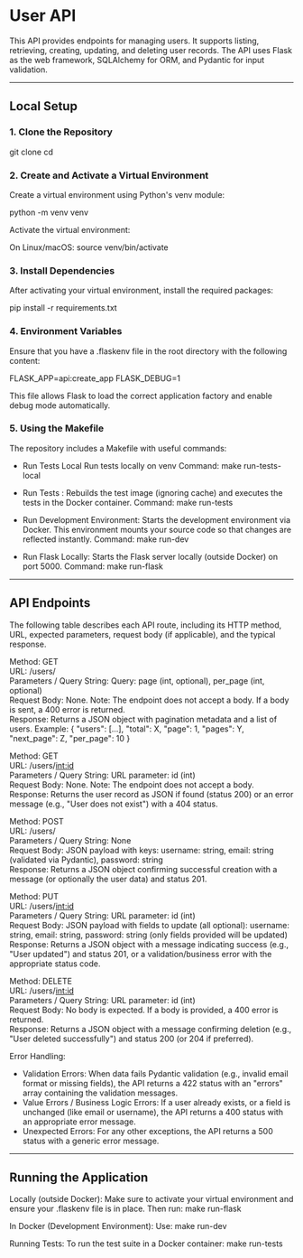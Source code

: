 # User API

This API provides endpoints for managing users. It supports listing, retrieving, creating, updating, and deleting user records. The API uses Flask as the web framework, SQLAlchemy for ORM, and Pydantic for input validation.

---

## Local Setup

### 1. Clone the Repository

git clone <your-repository-url>
cd <your-repository-directory>

### 2. Create and Activate a Virtual Environment

Create a virtual environment using Python's venv module:

python -m venv venv

Activate the virtual environment:

On Linux/macOS:
source venv/bin/activate

### 3. Install Dependencies

After activating your virtual environment, install the required packages:

pip install -r requirements.txt

### 4. Environment Variables

Ensure that you have a .flaskenv file in the root directory with the following content:

FLASK_APP=api:create_app
FLASK_DEBUG=1

This file allows Flask to load the correct application factory and enable debug mode automatically.

### 5. Using the Makefile

The repository includes a Makefile with useful commands:

- Run Tests Local
  Run tests locally on venv
  Command: make run-tests-local

- Run Tests :
  Rebuilds the test image (ignoring cache) and executes the tests in the Docker container.
  Command: make run-tests

- Run Development Environment:
  Starts the development environment via Docker. This environment mounts your source code so that changes are reflected instantly.
  Command: make run-dev

- Run Flask Locally:
  Starts the Flask server locally (outside Docker) on port 5000.
  Command: make run-flask

---

## API Endpoints

The following table describes each API route, including its HTTP method, URL, expected parameters, request body (if applicable), and the typical response.

Method: GET  
URL: /users/  
Parameters / Query String: Query: page (int, optional), per_page (int, optional)  
Request Body: None. Note: The endpoint does not accept a body. If a body is sent, a 400 error is returned.  
Response: Returns a JSON object with pagination metadata and a list of users. Example: { "users": [...], "total": X, "page": 1, "pages": Y, "next_page": Z, "per_page": 10 }

Method: GET  
URL: /users/<int:id>  
Parameters / Query String: URL parameter: id (int)  
Request Body: None. Note: The endpoint does not accept a body.  
Response: Returns the user record as JSON if found (status 200) or an error message (e.g., "User does not exist") with a 404 status.

Method: POST  
URL: /users/  
Parameters / Query String: None  
Request Body: JSON payload with keys: username: string, email: string (validated via Pydantic), password: string  
Response: Returns a JSON object confirming successful creation with a message (or optionally the user data) and status 201.

Method: PUT  
URL: /users/<int:id>  
Parameters / Query String: URL parameter: id (int)  
Request Body: JSON payload with fields to update (all optional): username: string, email: string, password: string (only fields provided will be updated)  
Response: Returns a JSON object with a message indicating success (e.g., "User <id> updated") and status 201, or a validation/business error with the appropriate status code.

Method: DELETE  
URL: /users/<int:id>  
Parameters / Query String: URL parameter: id (int)  
Request Body: No body is expected. If a body is provided, a 400 error is returned.  
Response: Returns a JSON object with a message confirming deletion (e.g., "User deleted successfully") and status 200 (or 204 if preferred).

Error Handling:
- Validation Errors: When data fails Pydantic validation (e.g., invalid email format or missing fields), the API returns a 422 status with an "errors" array containing the validation messages.
- Value Errors / Business Logic Errors: If a user already exists, or a field is unchanged (like email or username), the API returns a 400 status with an appropriate error message.
- Unexpected Errors: For any other exceptions, the API returns a 500 status with a generic error message.

---

## Running the Application

Locally (outside Docker):
Make sure to activate your virtual environment and ensure your .flaskenv file is in place. Then run:
make run-flask

In Docker (Development Environment):
Use:
make run-dev

Running Tests:
To run the test suite in a Docker container:
make run-tests

